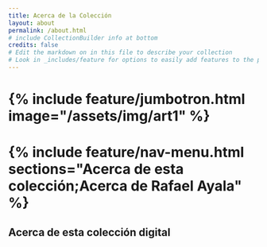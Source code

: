 ```yaml
---
title: Acerca de la Colección
layout: about
permalink: /about.html
# include CollectionBuilder info at bottom
credits: false
# Edit the markdown on in this file to describe your collection
# Look in _includes/feature for options to easily add features to the page
---
```


# {% include feature/jumbotron.html image="/assets/img/art1" %}






# {% include feature/nav-menu.html sections="Acerca de esta colección;Acerca de Rafael Ayala" %}

## Acerca de esta colección digital
